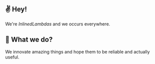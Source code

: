 ## :v: Hey!

We're *InlinedLambdas* and we occurs everywhere.

## :thinking: What we do?

We innovate amazing things and hope them to be reliable and actually useful.  

